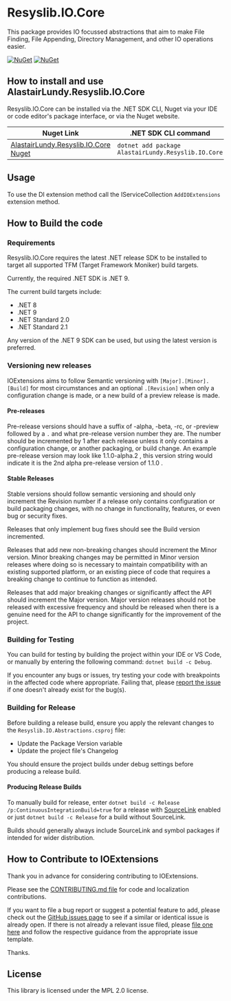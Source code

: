 ﻿# Resyslib.IO.Core
This package provides IO focussed abstractions that aim to make File Finding, File Appending, Directory Management, and other IO operations easier. 

[![NuGet](https://img.shields.io/nuget/v/AlastairLundy.Resyslib.IO.Core.svg)](https://www.nuget.org/packages/AlastairLundy.Resyslib.IO.Core/)
[![NuGet](https://img.shields.io/nuget/dt/AlastairLundy.Resyslib.IO.Core.svg)](https://www.nuget.org/packages/AlastairLundy.Resyslib.IO.Core/)

## How to install and use AlastairLundy.Resyslib.IO.Core
Resyslib.IO.Core can be installed via the .NET SDK CLI, Nuget via your IDE or code editor's package interface, or via the Nuget website.

| Nuget Link                                                                                        | .NET SDK CLI command                                  |
|---------------------------------------------------------------------------------------------------|-------------------------------------------------------|
| [AlastairLundy.Resyslib.IO.Core Nuget](https://nuget.org/packages/AlastairLundy.Resyslib.IO.Core) | ``dotnet add package AlastairLundy.Resyslib.IO.Core`` |

## Usage
To use the DI extension method call the IServiceCollection ``AddIOExtensions`` extension method.

## How to Build the code

### Requirements
Resyslib.IO.Core requires the latest .NET release SDK to be installed to target all supported TFM (Target Framework Moniker) build targets.

Currently, the required .NET SDK is .NET 9.

The current build targets include:
* .NET 8
* .NET 9
* .NET Standard 2.0
* .NET Standard 2.1

Any version of the .NET 9 SDK can be used, but using the latest version is preferred.

### Versioning new releases
IOExtensions aims to follow Semantic versioning with ```[Major].[Minor].[Build]``` for most circumstances and an optional ``.[Revision]`` when only a configuration change is made, or a new build of a preview release is made.

#### Pre-releases
Pre-release versions should have a suffix of -alpha, -beta, -rc, or -preview followed by a ``.`` and what pre-release version number they are. The number should be incremented by 1 after each release unless it only contains a configuration change, or another packaging, or build change. An example pre-release version may look like 1.1.0-alpha.2 , this version string would indicate it is the 2nd alpha pre-release version of 1.1.0 .

#### Stable Releases
Stable versions should follow semantic versioning and should only increment the Revision number if a release only contains configuration or build packaging changes, with no change in functionality, features, or even bug or security fixes.

Releases that only implement bug fixes should see the Build version incremented.

Releases that add new non-breaking changes should increment the Minor version. Minor breaking changes may be permitted in Minor version releases where doing so is necessary to maintain compatibility with an existing supported platform, or an existing piece of code that requires a breaking change to continue to function as intended.

Releases that add major breaking changes or significantly affect the API should increment the Major version. Major version releases should not be released with excessive frequency and should be released when there is a genuine need for the API to change significantly for the improvement of the project.


### Building for Testing
You can build for testing by building the project within your IDE or VS Code, or manually by entering the following command: ``dotnet build -c Debug``.

If you encounter any bugs or issues, try testing your code with breakpoints in the affected code where appropriate. Failing that, please [report the issue](https://github.com/alastairlundy/Resyslib.IO/issues/new/) if one doesn't already exist for the bug(s).

### Building for Release
Before building a release build, ensure you apply the relevant changes to the ``Resyslib.IO.Abstractions.csproj`` file:
* Update the Package Version variable
* Update the project file's Changelog

You should ensure the project builds under debug settings before producing a release build.

#### Producing Release Builds
To manually build for release, enter ``dotnet build -c Release /p:ContinuousIntegrationBuild=true`` for a release with [SourceLink](https://github.com/dotnet/sourcelink) enabled or just ``dotnet build -c Release`` for a build without SourceLink.

Builds should generally always include SourceLink and symbol packages if intended for wider distribution.

## How to Contribute to IOExtensions
Thank you in advance for considering contributing to IOExtensions.

Please see the [CONTRIBUTING.md file](https://github.com/alastairlundy/Resyslib.IO/blob/main/CONTRIBUTING.md) for code and localization contributions.

If you want to file a bug report or suggest a potential feature to add, please check out the [GitHub issues page](https://github.com/alastairlundy/Resyslib.IO/issues/) to see if a similar or identical issue is already open.
If there is not already a relevant issue filed, please [file one here](https://github.com/alastairlundy/Resyslib.IO/issues/new) and follow the respective guidance from the appropriate issue template.

Thanks.

## License

This library is licensed under the MPL 2.0 license.